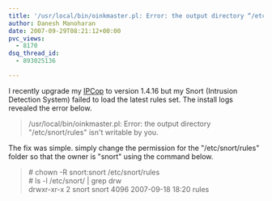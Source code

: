 ```yaml
---
title: '/usr/local/bin/oinkmaster.pl: Error: the output directory “/etc/snort/rules” isn’t writable by you.'
author: Danesh Manoharan
date: 2007-09-29T08:21:12+00:00
pvc_views:
  - 8170
dsq_thread_id:
  - 893025136

---
```

I recently upgrade my [IPCop][1] to version 1.4.16 but my Snort (Intrusion Detection System) failed to load the latest rules set. The install logs revealed the error below.

> /usr/local/bin/oinkmaster.pl: Error: the output directory "/etc/snort/rules" isn't writable by you.

The fix was simple. simply change the permission for the "/etc/snort/rules" folder so that the owner is "snort" using the command below.

> \# chown -R snort:snort /etc/snort/rules  
> \# ls -l /etc/snort/ | grep drw  
> drwxr-xr-x 2 snort snort 4096 2007-09-18 18:20 rules

 [1]: http://www.ipcop.org/